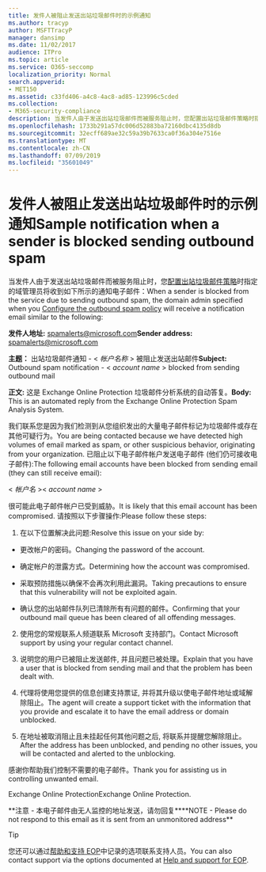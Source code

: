 ```yaml
---
title: 发件人被阻止发送出站垃圾邮件时的示例通知
ms.author: tracyp
author: MSFTTracyP
manager: dansimp
ms.date: 11/02/2017
audience: ITPro
ms.topic: article
ms.service: O365-seccomp
localization_priority: Normal
search.appverid:
- MET150
ms.assetid: c33fd406-a4c8-4ac8-ad85-123996c5cded
ms.collection:
- M365-security-compliance
description: 当发件人由于发送出站垃圾邮件而被服务阻止时，您配置出站垃圾邮件策略时指定的域管理员将收到如下所示的通知电子邮件：
ms.openlocfilehash: 1733b291a57dc006d52883ba72160dbc4135d8db
ms.sourcegitcommit: 32ecff689ae32c59a39b7633ca0f36a304e7516e
ms.translationtype: MT
ms.contentlocale: zh-CN
ms.lasthandoff: 07/09/2019
ms.locfileid: "35601049"
---
```

# <a name="sample-notification-when-a-sender-is-blocked-sending-outbound-spam"></a><span data-ttu-id="cc73f-103">发件人被阻止发送出站垃圾邮件时的示例通知</span><span class="sxs-lookup"><span data-stu-id="cc73f-103">Sample notification when a sender is blocked sending outbound spam</span></span>

<span data-ttu-id="cc73f-104">当发件人由于发送出站垃圾邮件而被服务阻止时，您[配置出站垃圾邮件策略](configure-the-outbound-spam-policy.md)时指定的域管理员将收到如下所示的通知电子邮件：</span><span class="sxs-lookup"><span data-stu-id="cc73f-104">When a sender is blocked from the service due to sending outbound spam, the domain admin specified when you [Configure the outbound spam policy](configure-the-outbound-spam-policy.md) will receive a notification email similar to the following:</span></span> 
  
 <span data-ttu-id="cc73f-105">**发件人地址:** spamalerts@microsoft.com</span><span class="sxs-lookup"><span data-stu-id="cc73f-105">**Sender address:** spamalerts@microsoft.com</span></span> 
  
 <span data-ttu-id="cc73f-106">**主题：** 出站垃圾邮件通知 - \<  *帐户名称*  \> 被阻止发送出站邮件</span><span class="sxs-lookup"><span data-stu-id="cc73f-106">**Subject:** Outbound spam notification - \<  *account name*  \> blocked from sending outbound mail</span></span> 
  
 <span data-ttu-id="cc73f-107">**正文:** 这是 Exchange Online Protection 垃圾邮件分析系统的自动答复。</span><span class="sxs-lookup"><span data-stu-id="cc73f-107">**Body:** This is an automated reply from the Exchange Online Protection Spam Analysis System.</span></span> 
  
<span data-ttu-id="cc73f-108">我们联系您是因为我们检测到从您组织发出的大量电子邮件标记为垃圾邮件或存在其他可疑行为。</span><span class="sxs-lookup"><span data-stu-id="cc73f-108">You are being contacted because we have detected high volumes of email marked as spam, or other suspicious behavior, originating from your organization.</span></span> <span data-ttu-id="cc73f-109">已阻止以下电子邮件帐户发送电子邮件 (他们仍可接收电子邮件):</span><span class="sxs-lookup"><span data-stu-id="cc73f-109">The following email accounts have been blocked from sending email (they can still receive email):</span></span>
  
<span data-ttu-id="cc73f-110">\< *帐户名*  \></span><span class="sxs-lookup"><span data-stu-id="cc73f-110">\< *account name*  \></span></span> 
  
<span data-ttu-id="cc73f-111">很可能此电子邮件帐户已受到威胁。</span><span class="sxs-lookup"><span data-stu-id="cc73f-111">It is likely that this email account has been compromised.</span></span> <span data-ttu-id="cc73f-112">请按照以下步骤操作:</span><span class="sxs-lookup"><span data-stu-id="cc73f-112">Please follow these steps:</span></span>
  
1. <span data-ttu-id="cc73f-113">在以下位置解决此问题:</span><span class="sxs-lookup"><span data-stu-id="cc73f-113">Resolve this issue on your side by:</span></span>
    
  - <span data-ttu-id="cc73f-114">更改帐户的密码。</span><span class="sxs-lookup"><span data-stu-id="cc73f-114">Changing the password of the account.</span></span>
    
  - <span data-ttu-id="cc73f-115">确定帐户的泄露方式。</span><span class="sxs-lookup"><span data-stu-id="cc73f-115">Determining how the account was compromised.</span></span>
    
  - <span data-ttu-id="cc73f-116">采取预防措施以确保不会再次利用此漏洞。</span><span class="sxs-lookup"><span data-stu-id="cc73f-116">Taking precautions to ensure that this vulnerability will not be exploited again.</span></span>
    
  - <span data-ttu-id="cc73f-117">确认您的出站邮件队列已清除所有有问题的邮件。</span><span class="sxs-lookup"><span data-stu-id="cc73f-117">Confirming that your outbound mail queue has been cleared of all offending messages.</span></span>
    
2. <span data-ttu-id="cc73f-118">使用您的常规联系人频道联系 Microsoft 支持部门。</span><span class="sxs-lookup"><span data-stu-id="cc73f-118">Contact Microsoft support by using your regular contact channel.</span></span>
    
3. <span data-ttu-id="cc73f-119">说明您的用户已被阻止发送邮件, 并且问题已被处理。</span><span class="sxs-lookup"><span data-stu-id="cc73f-119">Explain that you have a user that is blocked from sending mail and that the problem has been dealt with.</span></span>
    
4. <span data-ttu-id="cc73f-120">代理将使用您提供的信息创建支持票证, 并将其升级以使电子邮件地址或域解除阻止。</span><span class="sxs-lookup"><span data-stu-id="cc73f-120">The agent will create a support ticket with the information that you provide and escalate it to have the email address or domain unblocked.</span></span>
    
5. <span data-ttu-id="cc73f-121">在地址被取消阻止且未挂起任何其他问题之后, 将联系并提醒您解除阻止。</span><span class="sxs-lookup"><span data-stu-id="cc73f-121">After the address has been unblocked, and pending no other issues, you will be contacted and alerted to the unblocking.</span></span>
    
<span data-ttu-id="cc73f-122">感谢你帮助我们控制不需要的电子邮件。</span><span class="sxs-lookup"><span data-stu-id="cc73f-122">Thank you for assisting us in controlling unwanted email.</span></span>
  
<span data-ttu-id="cc73f-123">Exchange Online Protection</span><span class="sxs-lookup"><span data-stu-id="cc73f-123">Exchange Online Protection.</span></span>
  
<span data-ttu-id="cc73f-124">\*\*注意 - 本电子邮件由无人监控的地址发送，请勿回复\*\*</span><span class="sxs-lookup"><span data-stu-id="cc73f-124">\*\*NOTE - Please do not respond to this email as it is sent from an unmonitored address\*\*</span></span>
  
> [!TIP]
> <span data-ttu-id="cc73f-125">您还可以通过[帮助和支持 EOP](eop/help-and-support-for-eop.md)中记录的选项联系支持人员。</span><span class="sxs-lookup"><span data-stu-id="cc73f-125">You can also contact support via the options documented at [Help and support for EOP](eop/help-and-support-for-eop.md).</span></span> 
  

